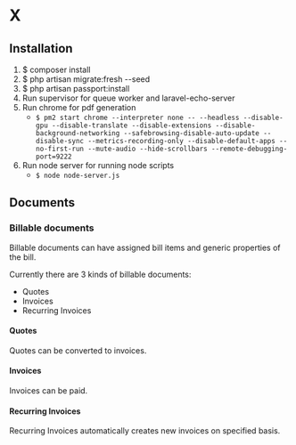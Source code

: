 # X

## Installation

1. $ composer install
2. $ php artisan migrate:fresh --seed
3. $ php artisan passport:install
4. Run supervisor for queue worker and laravel-echo-server
5. Run chrome for pdf generation
    * `$ pm2 start chrome --interpreter none -- --headless --disable-gpu --disable-translate --disable-extensions --disable-background-networking --safebrowsing-disable-auto-update --disable-sync --metrics-recording-only --disable-default-apps --no-first-run --mute-audio --hide-scrollbars --remote-debugging-port=9222`
6. Run node server for running node scripts
    * `$ node node-server.js`

## Documents

### Billable documents

Billable documents can have assigned bill items and generic properties of the bill.

Currently there are 3 kinds of billable documents:
* Quotes
* Invoices
* Recurring Invoices

#### Quotes

Quotes can be converted to invoices.

#### Invoices

Invoices can be paid.

#### Recurring Invoices

Recurring Invoices automatically creates new invoices on specified basis.